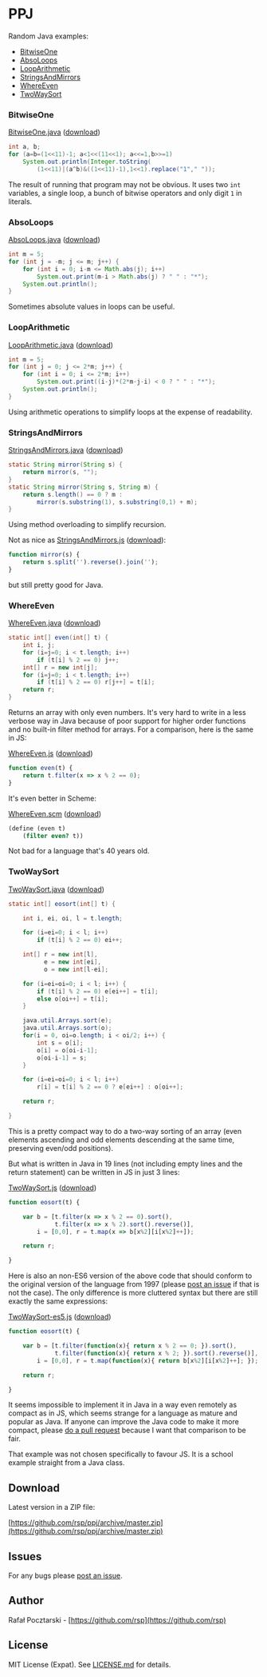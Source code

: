 PPJ
===
Random Java examples:

* [BitwiseOne](#bitwiseone)
* [AbsoLoops](#absoloops)
* [LoopArithmetic](#looparithmetic)
* [StringsAndMirrors](#stringsandmirrors)
* [WhereEven](#whereeven)
* [TwoWaySort](#twowaysort)

### BitwiseOne

[BitwiseOne.java](https://github.com/rsp/ppj/blob/master/BitwiseOne.java)
([download](https://raw.githubusercontent.com/rsp/ppj/master/BitwiseOne.java))

```java
int a, b;
for (a=b=(1<<11)-1; a<1<<(11<<1); a<<=1,b>>=1)
    System.out.println(Integer.toString(
        (1<<11)|(a^b)&((1<<11)-1),1<<1).replace("1"," "));
```

The result of running that program may not be obvious.
It uses two `int` variables, a single loop, a bunch of bitwise operators
and only digit `1` in literals.

### AbsoLoops

[AbsoLoops.java](https://github.com/rsp/ppj/blob/master/AbsoLoops.java)
([download](https://raw.githubusercontent.com/rsp/ppj/master/AbsoLoops.java))

```java
int m = 5;
for (int j = -m; j <= m; j++) {
    for (int i = 0; i-m <= Math.abs(j); i++)
        System.out.print(m-i > Math.abs(j) ? " " : "*");
    System.out.println();
}
```

Sometimes absolute values in loops can be useful.

### LoopArithmetic

[LoopArithmetic.java](https://github.com/rsp/ppj/blob/master/LoopArithmetic.java)
([download](https://raw.githubusercontent.com/rsp/ppj/master/LoopArithmetic.java))

```java
int m = 5;
for (int j = 0; j <= 2*m; j++) {
    for (int i = 0; i <= 2*m; i++)
        System.out.print((i-j)*(2*m-j-i) < 0 ? " " : "*");
    System.out.println();
}
```

Using arithmetic operations to simplify loops at the expense of readability.

### StringsAndMirrors

[StringsAndMirrors.java](https://github.com/rsp/ppj/blob/master/StringsAndMirrors.java)
([download](https://raw.githubusercontent.com/rsp/ppj/master/StringsAndMirrors.java))

```java
static String mirror(String s) {
    return mirror(s, "");
}
static String mirror(String s, String m) {
    return s.length() == 0 ? m :
        mirror(s.substring(1), s.substring(0,1) + m);
}
```

Using method overloading to simplify recursion.

Not as nice as [StringsAndMirrors.js](https://github.com/rsp/ppj/blob/master/StringsAndMirrors.js)
([download](https://raw.githubusercontent.com/rsp/ppj/master/StringsAndMirrors.js)):

```js
function mirror(s) {
    return s.split('').reverse().join('');
}
```

but still pretty good for Java.

### WhereEven

[WhereEven.java](https://github.com/rsp/ppj/blob/master/WhereEven.java)
([download](https://raw.githubusercontent.com/rsp/ppj/master/WhereEven.java))

```java
static int[] even(int[] t) {
    int i, j;
    for (i=j=0; i < t.length; i++)
        if (t[i] % 2 == 0) j++;
    int[] r = new int[j];
    for (i=j=0; i < t.length; i++)
        if (t[i] % 2 == 0) r[j++] = t[i];
    return r;
}
```
Returns an array with only even numbers. It's very hard to write in a less verbose way in Java because of poor support for higher order functions and no built-in filter method for arrays. For a comparison, here is the same in JS:

[WhereEven.js](https://github.com/rsp/ppj/blob/master/WhereEven.js)
([download](https://raw.githubusercontent.com/rsp/ppj/master/WhereEven.js))

```js
function even(t) {
    return t.filter(x => x % 2 == 0);
}
```

It's even better in Scheme:

[WhereEven.scm](https://github.com/rsp/ppj/blob/master/WhereEven.scm)
([download](https://raw.githubusercontent.com/rsp/ppj/master/WhereEven.scm))

```scheme
(define (even t)
    (filter even? t))
```
Not bad for a language that's 40 years old.

### TwoWaySort

[TwoWaySort.java](https://github.com/rsp/ppj/blob/master/TwoWaySort.java)
([download](https://raw.githubusercontent.com/rsp/ppj/master/TwoWaySort.java))

```java
static int[] eosort(int[] t) {

    int i, ei, oi, l = t.length;

    for (i=ei=0; i < l; i++)
        if (t[i] % 2 == 0) ei++;

    int[] r = new int[l],
          e = new int[ei],
          o = new int[l-ei];

    for (i=ei=oi=0; i < l; i++) {
        if (t[i] % 2 == 0) e[ei++] = t[i];
        else o[oi++] = t[i];
    }

    java.util.Arrays.sort(e);
    java.util.Arrays.sort(o);
    for(i = 0, oi=o.length; i < oi/2; i++) {
        int s = o[i];
        o[i] = o[oi-i-1];
        o[oi-i-1] = s;
    }

    for (i=ei=oi=0; i < l; i++)
        r[i] = t[i] % 2 == 0 ? e[ei++] : o[oi++];

    return r;

}
```

This is a pretty compact way to do a two-way sorting of an array (even elements ascending and odd elements descending at the same time, preserving even/odd positions).

But what is written in Java in 19 lines (not including empty lines and the return statement) can be written in JS in just 3 lines:

[TwoWaySort.js](https://github.com/rsp/ppj/blob/master/TwoWaySort.js)
([download](https://raw.githubusercontent.com/rsp/ppj/master/TwoWaySort.js))

```js
function eosort(t) {

    var b = [t.filter(x => x % 2 == 0).sort(),
             t.filter(x => x % 2).sort().reverse()],
        i = [0,0], r = t.map(x => b[x%2][i[x%2]++]);

    return r;

}
```

Here is also an non-ES6 version of the above code that should conform to the original version of the language from 1997 (please [post an issue](https://github.com/rsp/ppj/issues) if that is not the case). The only difference is more cluttered syntax but there are still exactly the same expressions:

[TwoWaySort-es5.js](https://github.com/rsp/ppj/blob/master/TwoWaySort-es5.js)
([download](https://raw.githubusercontent.com/rsp/ppj/master/TwoWaySort-es5.js))

```js
function eosort(t) {

    var b = [t.filter(function(x){ return x % 2 == 0; }).sort(),
             t.filter(function(x){ return x % 2; }).sort().reverse()],
        i = [0,0], r = t.map(function(x){ return b[x%2][i[x%2]++]; });

    return r;

}
```

It seems impossible to implement it in Java in a way even remotely as compact as in JS, which seems strange for a language as mature and popular as Java. If anyone can improve the Java code to make it more compact, please [do a pull request](https://github.com/rsp/ppj/pulls) because I want that comparison to be fair.

That example was not chosen specifically to favour JS. It is a school example straight from a Java class.

Download
--------
Latest version in a ZIP file:

[https://github.com/rsp/ppj/archive/master.zip](https://github.com/rsp/ppj/archive/master.zip)

Issues
------
For any bugs please [post an issue](https://github.com/rsp/ppj/issues).

Author
------
Rafał Pocztarski - [https://github.com/rsp](https://github.com/rsp)

License
-------
MIT License (Expat). See [LICENSE.md](LICENSE.md) for details.
